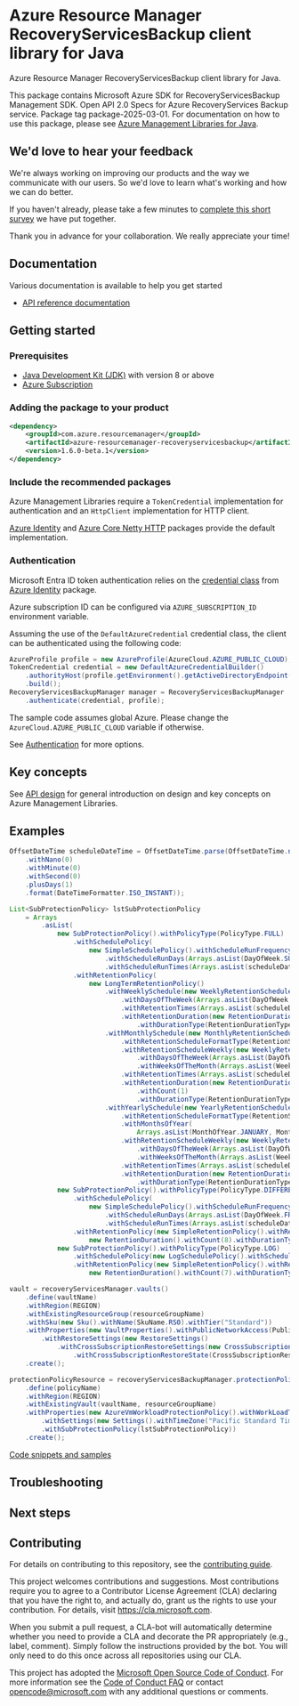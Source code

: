 # Azure Resource Manager RecoveryServicesBackup client library for Java

Azure Resource Manager RecoveryServicesBackup client library for Java.

This package contains Microsoft Azure SDK for RecoveryServicesBackup Management SDK. Open API 2.0 Specs for Azure RecoveryServices Backup service. Package tag package-2025-03-01. For documentation on how to use this package, please see [Azure Management Libraries for Java](https://aka.ms/azsdk/java/mgmt).

## We'd love to hear your feedback

We're always working on improving our products and the way we communicate with our users. So we'd love to learn what's working and how we can do better.

If you haven't already, please take a few minutes to [complete this short survey][survey] we have put together.

Thank you in advance for your collaboration. We really appreciate your time!

## Documentation

Various documentation is available to help you get started

- [API reference documentation][docs]

## Getting started

### Prerequisites

- [Java Development Kit (JDK)][jdk] with version 8 or above
- [Azure Subscription][azure_subscription]

### Adding the package to your product

[//]: # ({x-version-update-start;com.azure.resourcemanager:azure-resourcemanager-recoveryservicesbackup;current})
```xml
<dependency>
    <groupId>com.azure.resourcemanager</groupId>
    <artifactId>azure-resourcemanager-recoveryservicesbackup</artifactId>
    <version>1.6.0-beta.1</version>
</dependency>
```
[//]: # ({x-version-update-end})

### Include the recommended packages

Azure Management Libraries require a `TokenCredential` implementation for authentication and an `HttpClient` implementation for HTTP client.

[Azure Identity][azure_identity] and [Azure Core Netty HTTP][azure_core_http_netty] packages provide the default implementation.

### Authentication

Microsoft Entra ID token authentication relies on the [credential class][azure_identity_credentials] from [Azure Identity][azure_identity] package.

Azure subscription ID can be configured via `AZURE_SUBSCRIPTION_ID` environment variable.

Assuming the use of the `DefaultAzureCredential` credential class, the client can be authenticated using the following code:

```java
AzureProfile profile = new AzureProfile(AzureCloud.AZURE_PUBLIC_CLOUD);
TokenCredential credential = new DefaultAzureCredentialBuilder()
    .authorityHost(profile.getEnvironment().getActiveDirectoryEndpoint())
    .build();
RecoveryServicesBackupManager manager = RecoveryServicesBackupManager
    .authenticate(credential, profile);
```

The sample code assumes global Azure. Please change the `AzureCloud.AZURE_PUBLIC_CLOUD` variable if otherwise.

See [Authentication][authenticate] for more options.

## Key concepts

See [API design][design] for general introduction on design and key concepts on Azure Management Libraries.

## Examples

```java
OffsetDateTime scheduleDateTime = OffsetDateTime.parse(OffsetDateTime.now(Clock.systemUTC())
    .withNano(0)
    .withMinute(0)
    .withSecond(0)
    .plusDays(1)
    .format(DateTimeFormatter.ISO_INSTANT));

List<SubProtectionPolicy> lstSubProtectionPolicy
    = Arrays
        .asList(
            new SubProtectionPolicy().withPolicyType(PolicyType.FULL)
                .withSchedulePolicy(
                    new SimpleSchedulePolicy().withScheduleRunFrequency(ScheduleRunType.WEEKLY)
                        .withScheduleRunDays(Arrays.asList(DayOfWeek.SUNDAY, DayOfWeek.TUESDAY))
                        .withScheduleRunTimes(Arrays.asList(scheduleDateTime)))
                .withRetentionPolicy(
                    new LongTermRetentionPolicy()
                        .withWeeklySchedule(new WeeklyRetentionSchedule()
                            .withDaysOfTheWeek(Arrays.asList(DayOfWeek.SUNDAY, DayOfWeek.TUESDAY))
                            .withRetentionTimes(Arrays.asList(scheduleDateTime))
                            .withRetentionDuration(new RetentionDuration().withCount(2)
                                .withDurationType(RetentionDurationType.WEEKS)))
                        .withMonthlySchedule(new MonthlyRetentionSchedule()
                            .withRetentionScheduleFormatType(RetentionScheduleFormat.WEEKLY)
                            .withRetentionScheduleWeekly(new WeeklyRetentionFormat()
                                .withDaysOfTheWeek(Arrays.asList(DayOfWeek.SUNDAY))
                                .withWeeksOfTheMonth(Arrays.asList(WeekOfMonth.SECOND)))
                            .withRetentionTimes(Arrays.asList(scheduleDateTime))
                            .withRetentionDuration(new RetentionDuration()
                                .withCount(1)
                                .withDurationType(RetentionDurationType.MONTHS)))
                        .withYearlySchedule(new YearlyRetentionSchedule()
                            .withRetentionScheduleFormatType(RetentionScheduleFormat.WEEKLY)
                            .withMonthsOfYear(
                                Arrays.asList(MonthOfYear.JANUARY, MonthOfYear.JUNE, MonthOfYear.DECEMBER))
                            .withRetentionScheduleWeekly(new WeeklyRetentionFormat()
                                .withDaysOfTheWeek(Arrays.asList(DayOfWeek.SUNDAY))
                                .withWeeksOfTheMonth(Arrays.asList(WeekOfMonth.LAST)))
                            .withRetentionTimes(Arrays.asList(scheduleDateTime))
                            .withRetentionDuration(new RetentionDuration().withCount(1)
                                .withDurationType(RetentionDurationType.YEARS)))),
            new SubProtectionPolicy().withPolicyType(PolicyType.DIFFERENTIAL)
                .withSchedulePolicy(
                    new SimpleSchedulePolicy().withScheduleRunFrequency(ScheduleRunType.WEEKLY)
                        .withScheduleRunDays(Arrays.asList(DayOfWeek.FRIDAY))
                        .withScheduleRunTimes(Arrays.asList(scheduleDateTime)))
                .withRetentionPolicy(new SimpleRetentionPolicy().withRetentionDuration(
                    new RetentionDuration().withCount(8).withDurationType(RetentionDurationType.DAYS))),
            new SubProtectionPolicy().withPolicyType(PolicyType.LOG)
                .withSchedulePolicy(new LogSchedulePolicy().withScheduleFrequencyInMins(60))
                .withRetentionPolicy(new SimpleRetentionPolicy().withRetentionDuration(
                    new RetentionDuration().withCount(7).withDurationType(RetentionDurationType.DAYS))));

vault = recoveryServicesManager.vaults()
    .define(vaultName)
    .withRegion(REGION)
    .withExistingResourceGroup(resourceGroupName)
    .withSku(new Sku().withName(SkuName.RS0).withTier("Standard"))
    .withProperties(new VaultProperties().withPublicNetworkAccess(PublicNetworkAccess.ENABLED)
        .withRestoreSettings(new RestoreSettings()
            .withCrossSubscriptionRestoreSettings(new CrossSubscriptionRestoreSettings()
                .withCrossSubscriptionRestoreState(CrossSubscriptionRestoreState.ENABLED))))
    .create();

protectionPolicyResource = recoveryServicesBackupManager.protectionPolicies()
    .define(policyName)
    .withRegion(REGION)
    .withExistingVault(vaultName, resourceGroupName)
    .withProperties(new AzureVmWorkloadProtectionPolicy().withWorkLoadType(WorkloadType.SQLDATA_BASE)
        .withSettings(new Settings().withTimeZone("Pacific Standard Time").withIssqlcompression(false))
        .withSubProtectionPolicy(lstSubProtectionPolicy))
    .create();
```
[Code snippets and samples](https://github.com/Azure/azure-sdk-for-java/blob/main/sdk/recoveryservicesbackup/azure-resourcemanager-recoveryservicesbackup/SAMPLE.md)


## Troubleshooting

## Next steps

## Contributing

For details on contributing to this repository, see the [contributing guide][cg].

This project welcomes contributions and suggestions. Most contributions require you to agree to a Contributor License Agreement (CLA) declaring that you have the right to, and actually do, grant us the rights to use your contribution. For details, visit <https://cla.microsoft.com>.

When you submit a pull request, a CLA-bot will automatically determine whether you need to provide a CLA and decorate the PR appropriately (e.g., label, comment). Simply follow the instructions provided by the bot. You will only need to do this once across all repositories using our CLA.

This project has adopted the [Microsoft Open Source Code of Conduct][coc]. For more information see the [Code of Conduct FAQ][coc_faq] or contact <opencode@microsoft.com> with any additional questions or comments.

<!-- LINKS -->
[survey]: https://microsoft.qualtrics.com/jfe/form/SV_ehN0lIk2FKEBkwd?Q_CHL=DOCS
[docs]: https://azure.github.io/azure-sdk-for-java/
[jdk]: https://learn.microsoft.com/azure/developer/java/fundamentals/
[azure_subscription]: https://azure.microsoft.com/free/
[azure_identity]: https://github.com/Azure/azure-sdk-for-java/blob/main/sdk/identity/azure-identity
[azure_identity_credentials]: https://github.com/Azure/azure-sdk-for-java/tree/main/sdk/identity/azure-identity#credentials
[azure_core_http_netty]: https://github.com/Azure/azure-sdk-for-java/blob/main/sdk/core/azure-core-http-netty
[authenticate]: https://github.com/Azure/azure-sdk-for-java/blob/main/sdk/resourcemanager/docs/AUTH.md
[design]: https://github.com/Azure/azure-sdk-for-java/blob/main/sdk/resourcemanager/docs/DESIGN.md
[cg]: https://github.com/Azure/azure-sdk-for-java/blob/main/CONTRIBUTING.md
[coc]: https://opensource.microsoft.com/codeofconduct/
[coc_faq]: https://opensource.microsoft.com/codeofconduct/faq/
